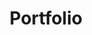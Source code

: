--- 
layout: collection
permalink: /portfolio/
title: "Portfolio"
entries_layout: grid
classes: wide
---